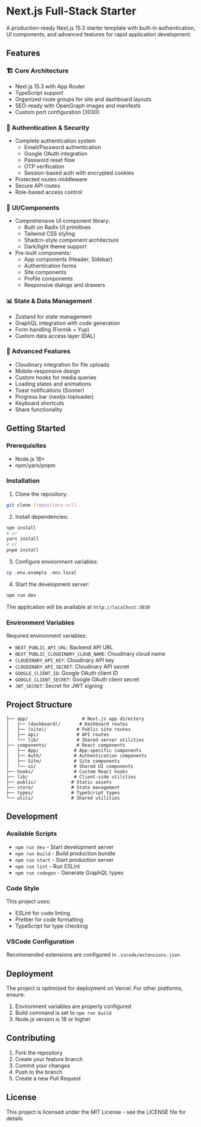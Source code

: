 # Next.js Full-Stack Starter

A production-ready Next.js 15.3 starter template with built-in authentication, UI components, and advanced features for rapid application development.

## Features

### 🏗 Core Architecture
- Next.js 15.3 with App Router
- TypeScript support
- Organized route groups for site and dashboard layouts
- SEO-ready with OpenGraph images and manifests
- Custom port configuration (3030)

### 🔐 Authentication & Security
- Complete authentication system
  - Email/Password authentication
  - Google OAuth integration
  - Password reset flow
  - OTP verification
  - Session-based auth with encrypted cookies
- Protected routes middleware
- Secure API routes
- Role-based access control

### 🎨 UI/Components
- Comprehensive UI component library:
  - Built on Radix UI primitives
  - Tailwind CSS styling
  - Shadcn-style component architecture
  - Dark/light theme support
- Pre-built components:
  - App components (Header, Sidebar)
  - Authentication forms
  - Site components
  - Profile components
  - Responsive dialogs and drawers

### 📊 State & Data Management
- Zustand for state management
- GraphQL integration with code generation
- Form handling (Formik + Yup)
- Custom data access layer (DAL)

### 🚀 Advanced Features
- Cloudinary integration for file uploads
- Mobile-responsive design
- Custom hooks for media queries
- Loading states and animations
- Toast notifications (Sonner)
- Progress bar (nextjs-toploader)
- Keyboard shortcuts
- Share functionality

## Getting Started

### Prerequisites
- Node.js 18+ 
- npm/yarn/pnpm

### Installation

1. Clone the repository:
```bash
git clone [repository-url]
```

2. Install dependencies:
```bash
npm install
# or
yarn install
# or
pnpm install
```

3. Configure environment variables:
```bash
cp .env.example .env.local
```

4. Start the development server:
```bash
npm run dev
```

The application will be available at `http://localhost:3030`

### Environment Variables

Required environment variables:
- `NEXT_PUBLIC_API_URL`: Backend API URL
- `NEXT_PUBLIC_CLOUDINARY_CLOUD_NAME`: Cloudinary cloud name
- `CLOUDINARY_API_KEY`: Cloudinary API key
- `CLOUDINARY_API_SECRET`: Cloudinary API secret
- `GOOGLE_CLIENT_ID`: Google OAuth client ID
- `GOOGLE_CLIENT_SECRET`: Google OAuth client secret
- `JWT_SECRET`: Secret for JWT signing

## Project Structure

```
├── app/                    # Next.js app directory
│   ├── (dashboard)/       # Dashboard routes
│   ├── (site)/           # Public site routes
│   ├── api/              # API routes
│   └── lib/              # Shared server utilities
├── components/           # React components
│   ├── App/             # App-specific components
│   ├── Auth/            # Authentication components
│   ├── Site/            # Site components
│   └── ui/              # Shared UI components
├── hooks/               # Custom React hooks
├── lib/                 # Client-side utilities
├── public/             # Static assets
├── store/              # State management
├── types/              # TypeScript types
└── utils/              # Shared utilities
```

## Development

### Available Scripts

- `npm run dev` - Start development server
- `npm run build` - Build production bundle
- `npm run start` - Start production server
- `npm run lint` - Run ESLint
- `npm run codegen` - Generate GraphQL types

### Code Style

This project uses:
- ESLint for code linting
- Prettier for code formatting
- TypeScript for type checking

### VSCode Configuration

Recommended extensions are configured in `.vscode/extensions.json`

## Deployment

The project is optimized for deployment on Vercel. For other platforms, ensure:

1. Environment variables are properly configured
2. Build command is set to `npm run build`
3. Node.js version is 18 or higher

## Contributing

1. Fork the repository
2. Create your feature branch
3. Commit your changes
4. Push to the branch
5. Create a new Pull Request

## License

This project is licensed under the MIT License - see the LICENSE file for details
